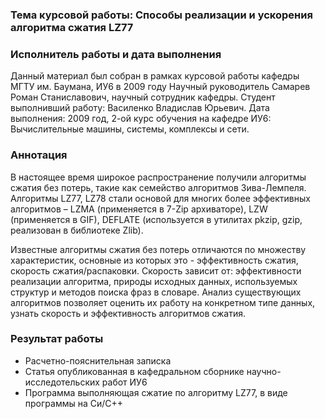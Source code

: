 ### Тема курсовой работы: Способы реализации и ускорения алгоритма сжатия LZ77
### Исполнитель работы и дата выполнения
Данный материал был собран в рамках курсовой работы кафедры МГТУ им. Баумана, ИУ6 в 2009 году
Научный руководитель Самарев Роман Станиславович, научный сотрудник кафедры.
Студент выполнивший работу: Василенко Владислав Юрьевич.
Дата выполнения: 2009 год, 2-ой курс обучения на кафедре ИУ6: Вычислительные машины, системы, комплексы и сети.
### Аннотация
В настоящее время широкое распространение получили алгоритмы сжатия без потерь, такие как семейство алгоритмов Зива-Лемпеля. Алгоритмы LZ77, LZ78 стали основой для многих более эффективных алгоритмов – LZMA (применяется в 7-Zip архиваторе), LZW (применяется в GIF), DEFLATE (используется в утилитах pkzip, gzip, реализован в библиотеке Zlib).

Известные алгоритмы сжатия без потерь отличаются по множеству характеристик, основные из которых это - эффективность сжатия, скорость сжатия/распаковки. Скорость зависит от: эффективности реализации алгоритма, природы исходных данных, используемых структур и методов поиска фраз в словаре. Анализ существующих алгоритмов позволяет оценить их работу на конкретном типе данных, узнать скорость и эффективность алгоритмов сжатия.
### Результат работы
* Расчетно-пояснительная записка
* Статья опубликованная в кафедральном сборнике научно-исследотельских работ ИУ6
* Программа выполняющая сжатие по алгоритму LZ77, в виде программы на Си/С++
